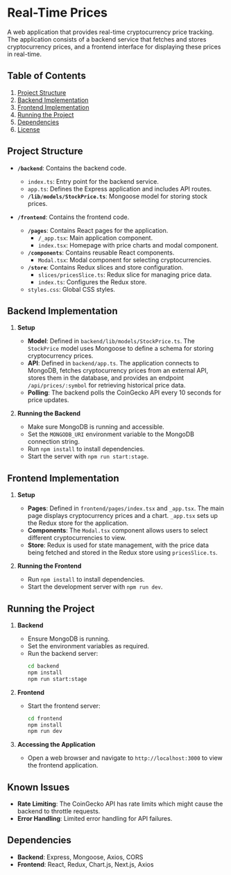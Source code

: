 # Real-Time Prices

A web application that provides real-time cryptocurrency price tracking. The application consists of a backend service that fetches and stores cryptocurrency prices, and a frontend interface for displaying these prices in real-time.

## Table of Contents

1. [Project Structure](#project-structure)
2. [Backend Implementation](#backend-implementation)
3. [Frontend Implementation](#frontend-implementation)
4. [Running the Project](#running-the-project)
5. [Dependencies](#dependencies)
6. [License](#license)

## Project Structure

- **`/backend`**: Contains the backend code.
  - `index.ts`: Entry point for the backend service.
  - `app.ts`: Defines the Express application and includes API routes.
  - **`/lib/models/StockPrice.ts`**: Mongoose model for storing stock prices.

- **`/frontend`**: Contains the frontend code.
  - **`/pages`**: Contains React pages for the application.
    - `/_app.tsx`: Main application component.
    - `index.tsx`: Homepage with price charts and modal component.
  - **`/components`**: Contains reusable React components.
    - `Modal.tsx`: Modal component for selecting cryptocurrencies.
  - **`/store`**: Contains Redux slices and store configuration.
    - `slices/pricesSlice.ts`: Redux slice for managing price data.
    - `index.ts`: Configures the Redux store.
  - `styles.css`: Global CSS styles.

## Backend Implementation

1. **Setup**

   - **Model**: Defined in `backend/lib/models/StockPrice.ts`. The `StockPrice` model uses Mongoose to define a schema for storing cryptocurrency prices.
   - **API**: Defined in `backend/app.ts`. The application connects to MongoDB, fetches cryptocurrency prices from an external API, stores them in the database, and provides an endpoint `/api/prices/:symbol` for retrieving historical price data.
   - **Polling**: The backend polls the CoinGecko API every 10 seconds for price updates.

2. **Running the Backend**

   - Make sure MongoDB is running and accessible.
   - Set the `MONGODB_URI` environment variable to the MongoDB connection string.
   - Run `npm install` to install dependencies.
   - Start the server with `npm run start:stage`.

## Frontend Implementation

1. **Setup**

   - **Pages**: Defined in `frontend/pages/index.tsx` and `_app.tsx`. The main page displays cryptocurrency prices and a chart. `_app.tsx` sets up the Redux store for the application.
   - **Components**: The `Modal.tsx` component allows users to select different cryptocurrencies to view.
   - **Store**: Redux is used for state management, with the price data being fetched and stored in the Redux store using `pricesSlice.ts`.

2. **Running the Frontend**

   - Run `npm install` to install dependencies.
   - Start the development server with `npm run dev`.

## Running the Project

1. **Backend**

   - Ensure MongoDB is running.
   - Set the environment variables as required.
   - Run the backend server:
     ```bash
     cd backend
     npm install
     npm run start:stage
     ```

2. **Frontend**

   - Start the frontend server:
     ```bash
     cd frontend
     npm install
     npm run dev
     ```

3. **Accessing the Application**

   - Open a web browser and navigate to `http://localhost:3000` to view the frontend application.
## Known Issues
- **Rate Limiting**: The CoinGecko API has rate limits which might cause the backend to throttle requests.
- **Error Handling**: Limited error handling for API failures.
## Dependencies

- **Backend**: Express, Mongoose, Axios, CORS
- **Frontend**: React, Redux, Chart.js, Next.js, Axios
